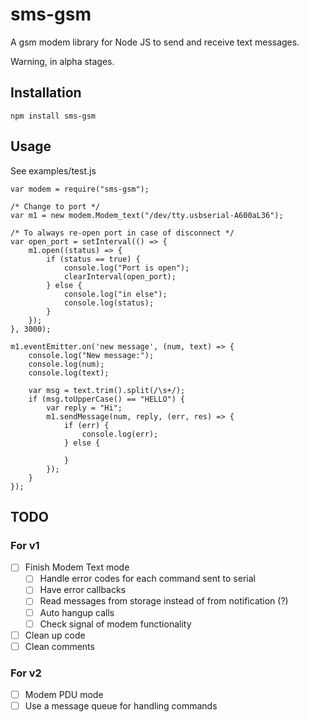 sms-gsm
========
A gsm modem library for Node JS to send and receive text messages.

Warning, in alpha stages.

## Installation
`npm install sms-gsm`

## Usage
See examples/test.js

```
var modem = require("sms-gsm");

/* Change to port */
var m1 = new modem.Modem_text("/dev/tty.usbserial-A600aL36");

/* To always re-open port in case of disconnect */
var open_port = setInterval(() => {
    m1.open((status) => {
        if (status == true) {
            console.log("Port is open");
            clearInterval(open_port);
        } else {
            console.log("in else");
            console.log(status);
        }
    });
}, 3000);

m1.eventEmitter.on('new message', (num, text) => {
    console.log("New message:");
    console.log(num);
    console.log(text);

    var msg = text.trim().split(/\s+/);
    if (msg.toUpperCase() == "HELLO") {
        var reply = "Hi";
        m1.sendMessage(num, reply, (err, res) => {
            if (err) {
                console.log(err);
            } else {

            }
        });
    }
});

```
## TODO 
### For v1
- [ ] Finish Modem Text mode
    - [ ] Handle error codes for each command sent to serial
    - [ ] Have error callbacks
    - [ ] Read messages from storage instead of from notification (?)
    - [ ] Auto hangup calls
    - [ ] Check signal of modem functionality
- [ ] Clean up code
- [ ] Clean comments

### For v2
- [ ] Modem PDU mode
- [ ] Use a message queue for handling commands
